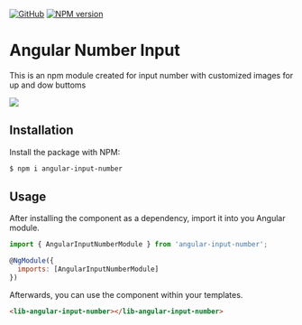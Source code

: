 [![GitHub](https://img.shields.io/github/license/mashape/apistatus.svg)](https://opensource.org/licenses/MIT)
[![NPM version](https://img.shields.io/npm/v/angular-input-number.svg)](https://www.npmjs.com/package/angular-input-number)


# Angular Number Input

This is an npm module created for input number with customized images for up and dow buttoms

<img src="docs/demo.JPG"/>

## Installation

Install the package with NPM:

```bash
$ npm i angular-input-number
```

## Usage

After installing the component as a dependency, import it into you Angular module.

```js
import { AngularInputNumberModule } from 'angular-input-number';

@NgModule({
  imports: [AngularInputNumberModule]
})
```

Afterwards, you can use the component within your templates.

```html
<lib-angular-input-number></lib-angular-input-number>
```

